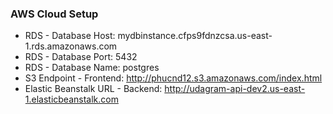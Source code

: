 ### AWS Cloud Setup
- RDS - Database Host: mydbinstance.cfps9fdnzcsa.us-east-1.rds.amazonaws.com
- RDS - Database Port: 5432
- RDS - Database Name: postgres
- S3 Endpoint - Frontend: http://phucnd12.s3.amazonaws.com/index.html
- Elastic Beanstalk URL - Backend: http://udagram-api-dev2.us-east-1.elasticbeanstalk.com
